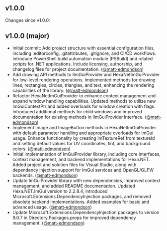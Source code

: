 ## v1.0.0

Changes since v1.0.0:
## v1.0.0 (major)

- Initial commit: Add project structure with essential configuration files, including .editorconfig, .gitattributes, .gitignore, and CI/CD workflows. Introduce PowerShell build automation module (PSBuild) and related scripts for .NET applications. Include licensing, authorship, and changelog files for project documentation. ([@matt-edmondson](https://github.com/matt-edmondson))
- Add drawing API methods to IImGuiProvider and HexaNetImGuiProvider for low-level rendering operations. Implemented methods for drawing lines, rectangles, circles, triangles, and text, enhancing the rendering capabilities of the library. ([@matt-edmondson](https://github.com/matt-edmondson))
- Refactor HexaNetImGuiProvider to enhance context management and expand window handling capabilities. Updated methods to utilize new ImGuiContextPtr and added overloads for window creation with flags. Introduced additional methods for child windows and improved documentation for existing methods in IImGuiProvider interface. ([@matt-edmondson](https://github.com/matt-edmondson))
- Implement Image and ImageButton methods in HexaNetImGuiProvider with default parameter handling and appropriate overloads for ImGui usage. Enhance functionality by creating ImTextureRef from textureId and setting default values for UV coordinates, tint, and background colors. ([@matt-edmondson](https://github.com/matt-edmondson))
- Initial implementation of ImGuiProvider library, including core interfaces, context management, and backend implementations for Hexa.NET. Added project and solution files for Visual Studio, along with dependency injection support for ImGui services and OpenGL/GLFW backends. ([@matt-edmondson](https://github.com/matt-edmondson))
- Update ImGuiProvider library with new dependencies, improved context management, and added README documentation. Updated Hexa.NET.ImGui version to 2.2.8.4, introduced Microsoft.Extensions.DependencyInjection packages, and removed obsolete backend implementations. Added examples for basic and advanced usage. ([@matt-edmondson](https://github.com/matt-edmondson))
- Update Microsoft.Extensions.DependencyInjection packages to version 9.0.7 in Directory.Packages.props for improved dependency management. ([@matt-edmondson](https://github.com/matt-edmondson))
